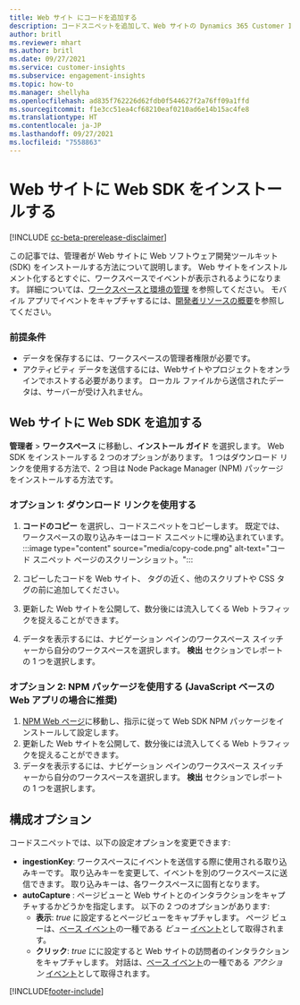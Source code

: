 ```yaml
---
title: Web サイト にコードを追加する
description: コードスニペットを追加して、Web サイトの Dynamics 365 Customer Insights イベント取得する方法。
author: britl
ms.reviewer: mhart
ms.author: britl
ms.date: 09/27/2021
ms.service: customer-insights
ms.subservice: engagement-insights
ms.topic: how-to
ms.manager: shellyha
ms.openlocfilehash: ad835f762226d62fdb0f544627f2a76ff09a1ffd
ms.sourcegitcommit: f1e3cc51ea4cf68210eaf0210ad6e14b15ac4fe8
ms.translationtype: HT
ms.contentlocale: ja-JP
ms.lasthandoff: 09/27/2021
ms.locfileid: "7558863"
---
```

# <a name="install-the-web-sdk-on-a-website"></a>Web サイトに Web SDK をインストールする

[!INCLUDE [cc-beta-prerelease-disclaimer](includes/cc-beta-prerelease-disclaimer.md)]

この記事では、管理者が Web サイトに Web ソフトウェア開発ツールキット (SDK) をインストールする方法について説明します。 Web サイトをインストルメント化するとすぐに、ワークスペースでイベントが表示されるようになります。 詳細については、[ワークスペースと環境の管理](manage-environments-workspaces.md) を参照してください。 モバイル アプリでイベントをキャプチャするには、[開発者リソースの概要](developer-resources.md)を参照してください。


### <a name="prerequisites"></a>前提条件

* データを保存するには、ワークスペースの管理者権限が必要です。
* アクティビティ データを送信するには、Webサイトやプロジェクトをオンラインでホストする必要があります。 ローカル ファイルから送信されたデータは、サーバーが受け入れません。


## <a name="add-web-sdk-to-your-website"></a>Web サイトに Web SDK を追加する

**管理者** > **ワークスペース** に移動し、**インストール ガイド** を選択します。 Web SDK をインストールする 2 つのオプションがあります。 1 つはダウンロード リンクを使用する方法で、2 つ目は Node Package Manager (NPM) パッケージをインストールする方法です。

### <a name="option-1-using-the-download-link"></a>オプション 1: ダウンロード リンクを使用する

1. **コードのコピー** を選択し、コードスニペットをコピーします。 既定では、ワークスペースの取り込みキーはコード スニペットに埋め込まれています。
  :::image type="content" source="media/copy-code.png" alt-text="コード スニペット ページのスクリーンショット。":::

1. コピーしたコードを Web サイト、 <head> タグの近く、他のスクリプトや CSS  タグの前に追加してください。
1. 更新した Web サイトを公開して、数分後には流入してくる Web トラフィックを捉えることができます。
1. データを表示するには、ナビゲーション ペインのワークスペース スイッチャーから自分のワークスペースを選択します。 **検出** セクションでレポートの 1 つを選択します。

### <a name="option-2-using-the-npm-package-recommended-for-javascript-based-web-apps"></a>オプション 2: NPM パッケージを使用する (JavaScript ベースの Web アプリの場合に推奨)

1. [NPM Web ページ](https://www.npmjs.com/package/engagementinsights-web)に移動し、指示に従って Web SDK NPM パッケージをインストールして設定します。
1. 更新した Web サイトを公開して、数分後には流入してくる Web トラフィックを捉えることができます。
1. データを表示するには、ナビゲーション ペインのワークスペース スイッチャーから自分のワークスペースを選択します。 **検出** セクションでレポートの 1 つを選択します。

## <a name="configuration-options"></a>構成オプション

コードスニペットでは、以下の設定オプションを変更できます:

- **ingestionKey**: ワークスペースにイベントを送信する際に使用される取り込みキーです。 取り込みキーを変更して、イベントを別のワークスペースに送信できます。 取り込みキーは、各ワークスペースに固有となります。
- **autoCapture** : ページビューと Web サイトとのインタラクションをキャプチャするかどうかを指定します。 以下の 2 つのオプションがあります:
    - **表示**: *true* に設定するとページビューをキャプチャします。 ページ ビューは、[ベース イベント](glossary.md#base-event)の一種である *ビュー* [イベント](glossary.md#event)として取得されます。
    - **クリック**: *true* にに設定すると Web サイトの訪問者のインタラクションをキャプチャします。 対話は、[ベース イベント](glossary.md#base-event)の一種である *アクション* [イベント](glossary.md#event)として取得されます。

[!INCLUDE[footer-include](../includes/footer-banner.md)]
